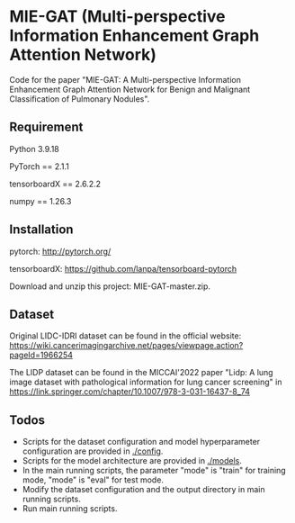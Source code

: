 # MIE-GAT (Multi-perspective Information Enhancement Graph Attention Network)
Code for the paper "MIE-GAT: A Multi-perspective Information Enhancement Graph Attention Network for Benign and Malignant Classification of Pulmonary Nodules".
## Requirement
Python 3.9.18

PyTorch == 2.1.1

tensorboardX == 2.6.2.2

numpy == 1.26.3
## Installation
pytorch: http://pytorch.org/

tensorboardX: https://github.com/lanpa/tensorboard-pytorch

Download and unzip this project: MIE-GAT-master.zip.
## Dataset
Original LIDC-IDRI dataset can be found in the official website: https://wiki.cancerimagingarchive.net/pages/viewpage.action?pageId=1966254

The LIDP dataset can be found in the MICCAI'2022 paper "Lidp: A lung image dataset with pathological information for
lung cancer screening" in https://link.springer.com/chapter/10.1007/978-3-031-16437-8_74
## Todos
* Scripts for the dataset configuration and model hyperparameter configuration are provided in [./config](https://github.com/ly706/MIE-GAT/tree/main/config).
* Scripts for the model architecture are provided in [./models](https://github.com/ly706/MIE-GAT/tree/main/models).
* In the main running scripts, the parameter "mode" is "train" for training mode, "mode" is "eval" for test mode.
* Modify the dataset configuration and the output directory in main running scripts.
* Run main running scripts.
